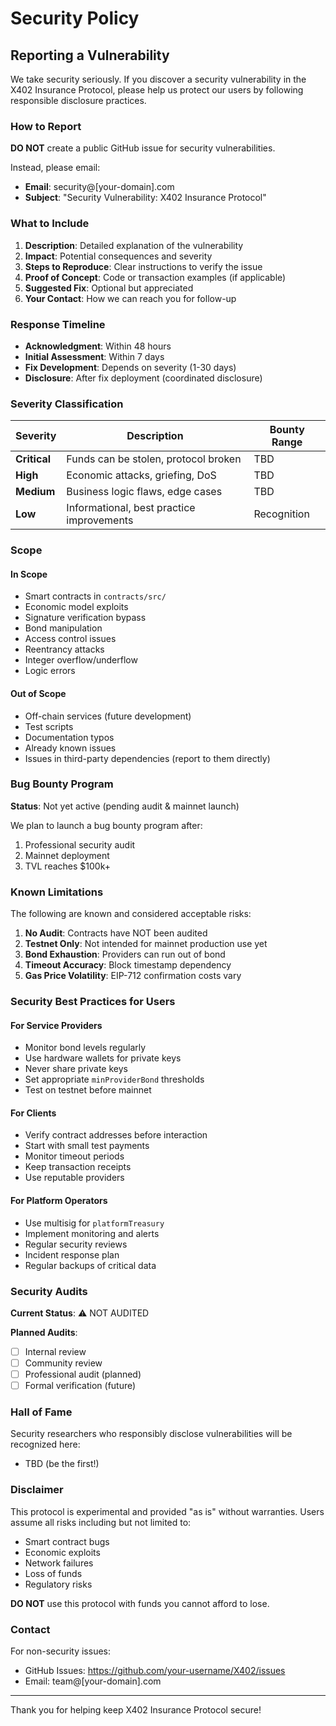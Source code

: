 # Security Policy

## Reporting a Vulnerability

We take security seriously. If you discover a security vulnerability in the X402 Insurance Protocol, please help us protect our users by following responsible disclosure practices.

### How to Report

**DO NOT** create a public GitHub issue for security vulnerabilities.

Instead, please email:
- **Email**: security@[your-domain].com
- **Subject**: "Security Vulnerability: X402 Insurance Protocol"

### What to Include

1. **Description**: Detailed explanation of the vulnerability
2. **Impact**: Potential consequences and severity
3. **Steps to Reproduce**: Clear instructions to verify the issue
4. **Proof of Concept**: Code or transaction examples (if applicable)
5. **Suggested Fix**: Optional but appreciated
6. **Your Contact**: How we can reach you for follow-up

### Response Timeline

- **Acknowledgment**: Within 48 hours
- **Initial Assessment**: Within 7 days
- **Fix Development**: Depends on severity (1-30 days)
- **Disclosure**: After fix deployment (coordinated disclosure)

### Severity Classification

| Severity | Description | Bounty Range |
|----------|-------------|--------------|
| **Critical** | Funds can be stolen, protocol broken | TBD |
| **High** | Economic attacks, griefing, DoS | TBD |
| **Medium** | Business logic flaws, edge cases | TBD |
| **Low** | Informational, best practice improvements | Recognition |

### Scope

#### In Scope

- Smart contracts in `contracts/src/`
- Economic model exploits
- Signature verification bypass
- Bond manipulation
- Access control issues
- Reentrancy attacks
- Integer overflow/underflow
- Logic errors

#### Out of Scope

- Off-chain services (future development)
- Test scripts
- Documentation typos
- Already known issues
- Issues in third-party dependencies (report to them directly)

### Bug Bounty Program

**Status**: Not yet active (pending audit & mainnet launch)

We plan to launch a bug bounty program after:
1. Professional security audit
2. Mainnet deployment
3. TVL reaches $100k+

### Known Limitations

The following are known and considered acceptable risks:

1. **No Audit**: Contracts have NOT been audited
2. **Testnet Only**: Not intended for mainnet production use yet
3. **Bond Exhaustion**: Providers can run out of bond
4. **Timeout Accuracy**: Block timestamp dependency
5. **Gas Price Volatility**: EIP-712 confirmation costs vary

### Security Best Practices for Users

#### For Service Providers

- Monitor bond levels regularly
- Use hardware wallets for private keys
- Never share private keys
- Set appropriate `minProviderBond` thresholds
- Test on testnet before mainnet

#### For Clients

- Verify contract addresses before interaction
- Start with small test payments
- Monitor timeout periods
- Keep transaction receipts
- Use reputable providers

#### For Platform Operators

- Use multisig for `platformTreasury`
- Implement monitoring and alerts
- Regular security reviews
- Incident response plan
- Regular backups of critical data

### Security Audits

**Current Status**: ⚠️ NOT AUDITED

**Planned Audits**:
- [ ] Internal review
- [ ] Community review
- [ ] Professional audit (planned)
- [ ] Formal verification (future)

### Hall of Fame

Security researchers who responsibly disclose vulnerabilities will be recognized here:

- TBD (be the first!)

### Disclaimer

This protocol is experimental and provided "as is" without warranties. Users assume all risks including but not limited to:

- Smart contract bugs
- Economic exploits  
- Network failures
- Loss of funds
- Regulatory risks

**DO NOT** use this protocol with funds you cannot afford to lose.

### Contact

For non-security issues:
- GitHub Issues: https://github.com/your-username/X402/issues
- Email: team@[your-domain].com

---

Thank you for helping keep X402 Insurance Protocol secure!
